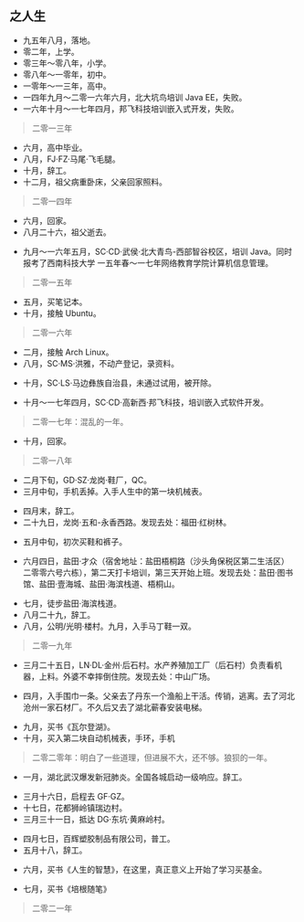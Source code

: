 <link href="../../css/style.css" rel="stylesheet" type="text/css" />

## 之人生

+ 九五年八月，落地。
+ 零二年，上学。
+ 零三年～零八年，小学。
+ 零八年～一零年，初中。
+ 一零年～一三年，高中。
+ 一四年九月～二零一六年六月，北大坑鸟培训 Java EE，失败。
+ 一六年十月～一七年四月，邦飞科技培训嵌入式开发，失败。

> 二零一三年

+ 六月，高中毕业。
+ 八月，FJ·FZ·马尾·飞毛腿。
+ 十月，辞工。
+ 十二月，祖父病重卧床，父亲回家照料。

> 二零一四年

+ 六月，回家。
+ 八月二十六，祖父逝去。
* 九月～一六年五月，SC·CD·武侯·北大青鸟-西部智谷校区，培训 Java。同时报考了西南科技大学 一五年春～一七年网络教育学院计算机信息管理。

> 二零一五年

+ 五月，买笔记本。
+ 十月，接触 Ubuntu。

> 二零一六年

+ 二月，接触 Arch Linux。
+ 八月，SC·MS·洪雅，不动产登记，录资料。
* 十月，SC·LS·马边彝族自治县，未通过试用，被开除。
+ 十月～一七年四月，SC·CD·高新西·邦飞科技，培训嵌入式软件开发。

> 二零一七年：混乱的一年。

+ 十月，回家。

> 二零一八年

+ 二月下旬，GD·SZ·龙岗·鞋厂，QC。
+ 三月中旬，手机丢掉。入手人生中的第一块机械表。
* 四月末，辞工。
* 二十九日，龙岗·五和-永香西路。发现去处：福田·红树林。
+ 五月中旬，初次买鞋和裤子。
* 六月四日，盐田·才众（宿舍地址：盐田梧桐路（沙头角保税区第二生活区） 二零零六号六栋），第二天打卡培训，第三天开始上班。发现去处：盐田·图书馆、盐田·壹海城、盐田·海滨栈道、梧桐山。
+ 七月，徒步盐田·海滨栈道。
+ 八月二十九，辞工。
+ 八月，公明/光明·楼村。九月，入手马丁鞋一双。

> 二零一九年

+ 三月二十五日，LN·DL·金州·后石村。水产养殖加工厂（后石村）负责看机器，上料。外婆不幸摔倒住院。发现去处：中山广场。
* 四月，入手围巾一条。父亲去了丹东一个渔船上干活。传销，逃离。去了河北沧州一家石材厂。不久后又去了湖北蕲春安装电梯。
+ 九月，买书《瓦尔登湖》。
+ 十月，买入第二块自动机械表，手环，手机

> 二零二零年：明白了一些道理，但进展不大，还不够。狼狈的一年。

+ 一月，湖北武汉爆发新冠肺炎。全国各城启动一级响应。辞工。
* 三月十六日，启程去 GF·GZ。
* 十七日，花都狮岭镇瑞边村。
* 三月三十一日，抵达 DG·东坑·黄麻岭村。
+ 四月七日，百辉塑胶制品有限公司，普工。
+ 五月十八，辞工。
* 六月，买书《人生的智慧》，在这里，真正意义上开始了学习买基金。
+ 七月，买书《培根随笔》

> 二零二一年

